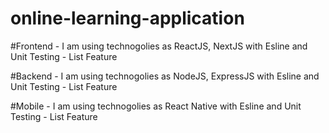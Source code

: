 # online-learning-application

#Frontend
    - I am using technogolies as ReactJS, NextJS with Esline and Unit Testing
    - List Feature

#Backend
    - I am using technogolies as NodeJS, ExpressJS with Esline and Unit Testing
    - List Feature

#Mobile
    - I am using technogolies as React Native with Esline and Unit Testing
    - List Feature
